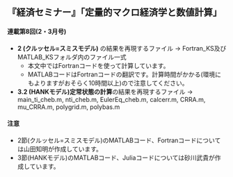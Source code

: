 ## 『経済セミナー』「定量的マクロ経済学と数値計算」

#### 連載第8回(2・3月号)

* **2 (クルッセル=スミスモデル)** の結果を再現するファイル -> Fortran_KS及びMATLAB_KSフォルダ内のファイル一式
  + 本文中ではFortranコードを使って計算しています。
  + MATLABコードはFortranコードの翻訳です。計算時間がかかる(環境にもよりますがおそらく10時間以上)ので注意してください。
* **3.2 (HANKモデル)定常状態の計算**の結果を再現するファイル -> main_ti_cheb.m, nti_cheb.m, EulerEq_cheb.m, calcerr.m, CRRA.m, mu_CRRA.m, polygrid.m, polybas.m

#### 注意
* 2節(クルッセル=スミスモデル)のMATLABコード、Fortranコードについては山田知明が作成しています。
* 3節(HANKモデル)のMATLABコード、Juliaコードについては砂川武貴が作成しています。
<!--* 文字コードがUTF-8のため、一部の日本語がWindowsでは正しく表示されない可能性があります(to be fixed.)
#### 未完成
* Pythonコードはこれからアップ予定です。
